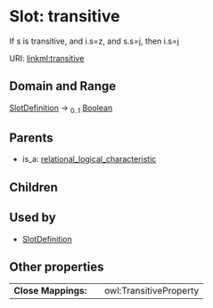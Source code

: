 
# Slot: transitive


If s is transitive, and i.s=z, and s.s=j, then i.s=j

URI: [linkml:transitive](https://w3id.org/linkml/transitive)


## Domain and Range

[SlotDefinition](SlotDefinition.md) &#8594;  <sub>0..1</sub> [Boolean](Boolean.md)

## Parents

 *  is_a: [relational_logical_characteristic](relational_logical_characteristic.md)

## Children


## Used by

 * [SlotDefinition](SlotDefinition.md)

## Other properties

|  |  |  |
| --- | --- | --- |
| **Close Mappings:** | | owl:TransitiveProperty |

